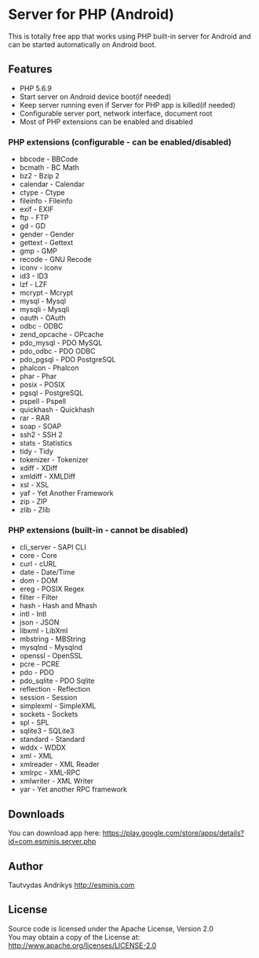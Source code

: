 # Server for PHP (Android) #

This is totally free app that works using PHP built-in server for Android and can be started automatically on Android boot.

## Features ##

* PHP 5.6.9
* Start server on Android device boot(if needed)
* Keep server running even if Server for PHP app is killed(if needed)
* Configurable server port, network interface, document root
* Most of PHP extensions can be enabled and disabled

### PHP extensions (configurable - can be enabled/disabled) ###

* bbcode - BBCode
* bcmath - BC Math
* bz2 - Bzip 2
* calendar - Calendar
* ctype - Ctype
* fileinfo - Fileinfo
* exif - EXIF
* ftp - FTP
* gd - GD
* gender - Gender
* gettext - Gettext
* gmp - GMP
* recode - GNU Recode
* iconv - iconv
* id3 - ID3
* lzf - LZF
* mcrypt - Mcrypt
* mysql - Mysql
* mysqli - Mysqli
* oauth - OAuth
* odbc - ODBC
* zend_opcache - OPcache
* pdo_mysql - PDO MySQL
* pdo_odbc - PDO ODBC
* pdo_pgsql - PDO PostgreSQL
* phalcon - Phalcon
* phar - Phar
* posix - POSIX
* pgsql - PostgreSQL
* pspell - Pspell
* quickhash - Quickhash
* rar - RAR
* soap - SOAP
* ssh2 - SSH 2
* stats - Statistics
* tidy - Tidy
* tokenizer - Tokenizer
* xdiff - XDiff
* xmldiff - XMLDiff
* xsl - XSL
* yaf - Yet Another Framework
* zip - ZIP
* zlib - Zlib

### PHP extensions (built-in - cannot be disabled) ###

* cli_server - SAPI CLI
* core - Core
* curl - cURL
* date - Date/Time
* dom - DOM
* ereg - POSIX Regex
* filter - Filter
* hash - Hash and Mhash
* intl - Intl
* json - JSON
* libxml - LibXml
* mbstring - MBString
* mysqlnd - Mysqlnd
* openssl - OpenSSL
* pcre - PCRE
* pdo - PDO
* pdo_sqlite - PDO Sqlite
* reflection - Reflection
* session - Session
* simplexml - SimpleXML
* sockets - Sockets
* spl - SPL
* sqlite3 - SQLite3
* standard - Standard
* wddx - WDDX
* xml - XML
* xmlreader - XML Reader
* xmlrpc - XML-RPC
* xmlwriter - XML Writer
* yar - Yet another RPC framework

## Downloads ##

You can download app here: https://play.google.com/store/apps/details?id=com.esminis.server.php

## Author ##

Tautvydas Andrikys http://esminis.com

## License ##

Source code is licensed under the Apache License, Version 2.0  
You may obtain a copy of the License at: http://www.apache.org/licenses/LICENSE-2.0
